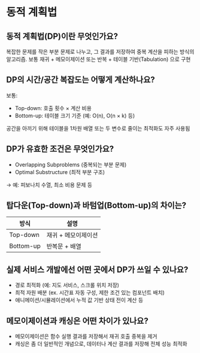 # 동적 계획법

## 동적 계획법(DP)이란 무엇인가요?

복잡한 문제를 작은 부분 문제로 나누고, 그 결과를 저장하여 중복 계산을 피하는 방식의 알고리즘. 보통 재귀 + 메모이제이션 또는 반복 + 테이블 기반(Tabulation) 으로 구현

## DP의 시간/공간 복잡도는 어떻게 계산하나요?

보통:

- Top-down: 호출 횟수 × 계산 비용
- Bottom-up: 테이블 크기 기준 (예: O(n), O(n × k) 등)

공간을 아끼기 위해 테이블을 1차원 배열 또는 두 변수로 줄이는 최적화도 자주 사용됨

## DP가 유효한 조건은 무엇인가요?

- Overlapping Subproblems (중복되는 부분 문제)
- Optimal Substructure (최적 부분 구조)

→ 예: 피보나치 수열, 최소 비용 문제 등

## 탑다운(Top-down)과 바텀업(Bottom-up)의 차이는?

| 방식      | 설명                |
| --------- | ------------------- |
| Top-down  | 재귀 + 메모이제이션 |
| Bottom-up | 반복문 + 배열       |

## 실제 서비스 개발에선 어떤 곳에서 DP가 쓰일 수 있나요?

- 경로 최적화 (예: 지도 서비스, 스크롤 위치 저장)
- 최적 자원 배분 (ex. 시간표 자동 구성, 제한 조건 있는 컴포넌트 배치)
- 애니메이션/시뮬레이션에서 누적 값 기반 상태 전이 계산 등

## 메모이제이션과 캐싱은 어떤 차이가 있나요?

- 메모이제이션은 함수 실행 결과를 저장해서 재귀 호출 중복을 제거
- 캐싱은 좀 더 일반적인 개념으로, 데이터나 계산 결과를 저장해 전체 성능 최적화
